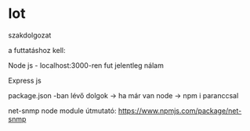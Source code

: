 # Iot
szakdolgozat

a futtatáshoz kell:

Node js - localhost:3000-ren fut jelentleg nálam

Express js

package.json -ban lévő dolgok -> ha már van node -> npm i paranccsal

  net-snmp node module útmutató: https://www.npmjs.com/package/net-snmp 
